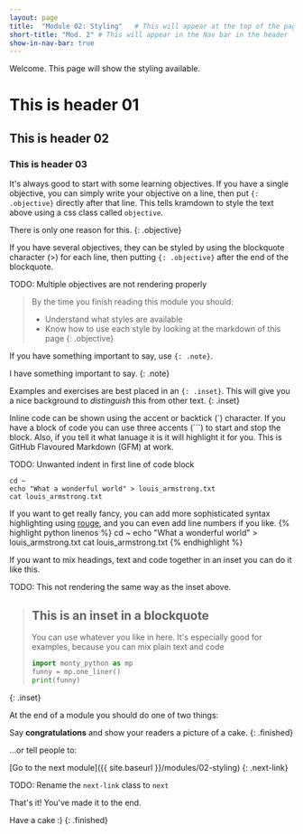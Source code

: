 ```yaml
---
layout: page
title:  "Module 02: Styling"   # This will appear at the top of the page
short-title: "Mod. 2" # This will appear in the Nav bar in the header
show-in-nav-bar: true
---
```


Welcome. This page will show the styling available.

# This is header 01
## This is header 02
### This is header 03

It's always good to start with some learning objectives. If you have a single objective, you can simply write your objective on a line, then put `{: .objective}` directly after that line. This tells kramdown to style
the text above using a css class called `objective`.

There is only one reason for this.
{: .objective}


If you have several objectives, they can be styled by using the blockquote character (>) for each line,
then putting `{: .objective}` after the end of the blockquote.

TODO: Multiple objectives are not rendering properly
> By the time you finish reading this module you should:
> - Understand what styles are available
> - Know how to use each style by looking at the markdown of this page
{: .objective}

If you have something important to say, use `{: .note}`.

I have something important to say.
{: .note}


Examples and exercises are best placed in an `{: .inset}`. This will give you a
nice background to *distinguish* this from other text.
{: .inset}

Inline code can be shown using the accent or backtick (\`) character. If you have a block of code you can use
three accents (\`\`\`)  to start and stop the block. Also, if you tell it what lanuage it is it will highlight it for you. This is GitHub Flavoured Markdown (GFM) at work.

TODO: Unwanted indent in first line of code block
```shell
cd ~
echo "What a wonderful world" > louis_armstrong.txt
cat louis_armstrong.txt
```
If you want to get really fancy, you can add more sophisticated syntax highlighting using [rouge](http://rouge.jneen.net/), and you can even add line numbers if you like.
{% highlight python linenos %}
cd ~
echo "What a wonderful world" > louis_armstrong.txt
cat louis_armstrong.txt
{% endhighlight %}


If you want to mix headings, text and code together in an inset you can do it like this.

TODO: This not rendering the same way as the inset above.
> ## This is an inset in a blockquote
> You can use whatever you like in here.
> It's especially good for examples, because you can mix plain text and code
>
> ```python
> import monty_python as mp
> funny = mp.one_liner()
> print(funny)
>```
{: .inset}

At the end of a module you should do one of two things:

Say **congratulations** and show your readers a picture of a cake.
{: .finished}

...or tell people to:


[Go to the next module]({{ site.baseurl }}/modules/02-styling)
{: .next-link}

TODO: Rename the `next-link` class to `next`

That's it! You've made it to the end.

Have a cake :)
{: .finished}
